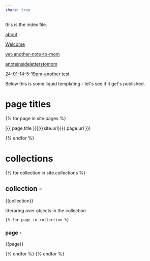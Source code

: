 ```yaml
---
share: true
---
```



this is the index file.

[about](./about.md)

[Welcome](./Welcome.md)

[yet-another-note-to-mom](./LettersToMom/yet-another-note-to-mom.md)

[anoteinsideletterstomom](./LettersToMom/anoteinsideletterstomom.md)


[24-01-14-5-19pm-another test](./LettersToMom/24-01-14-5-19pm-another%20test.md)



Below this is some liquid templating - let's see if it get's published.



# page titles
{% for page in site.pages %}

[{{ page.title }}]({{site.url}}{{ page.url }})

{% endfor %}    


# collections

{% for collection in site.collections %}

## collection - 

{{collection}}

itteraring over objects in the collection

	{% for page in collection %}
### page - 
{{page}} 


{% endfor %}
{% endfor %} 
